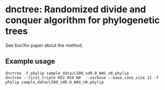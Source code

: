 # dnctree: Randomized divide and conquer algorithm for phylogenetic trees

See biorXiv paper about the method.


## Example usage

``` shell
dnctree -f phylip sample_data/L500_sd0.0_WAG_n0.phylip
dnctree --first_triple H32 H14 H0  --verbose --base_case_size 12 -f phylip sample_data/L500_sd0.0_WAG_n0.phylip
```
